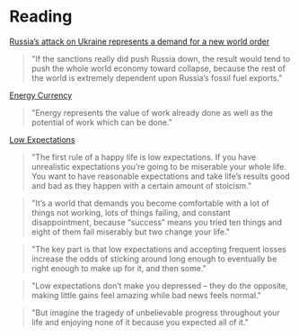 # Reading

[Russia’s attack on Ukraine represents a demand for a new world order](https://ourfiniteworld.com/2022/03/02/russias-attack-on-ukraine-represents-a-demand-for-a-new-world-order/)

> "If the sanctions really did push Russia down, the result would tend to push the whole world economy toward collapse, because the rest of the world is extremely dependent upon Russia’s fossil fuel exports."

[Energy Currency](https://www.theperfectcurrency.org/main-energy-currency/energy-currency)

> "Energy represents the value of work already done as well as the potential of work which can be done."

[Low Expectations](https://www.collaborativefund.com/blog/low-expectations/)

> "The first rule of a happy life is low expectations. If you have unrealistic expectations you’re going to be miserable your whole life. You want to have reasonable expectations and take life’s results good and bad as they happen with a certain amount of stoicism."

> "It’s a world that demands you become comfortable with a lot of things not working, lots of things failing, and constant disappointment, because “success” means you tried ten things and eight of them fail miserably but two change your life."

> "The key part is that low expectations and accepting frequent losses increase the odds of sticking around long enough to eventually be right enough to make up for it, and then some."

> "Low expectations don’t make you depressed – they do the opposite, making little gains feel amazing while bad news feels normal."

> "But imagine the tragedy of unbelievable progress throughout your life and enjoying none of it because you expected all of it."

